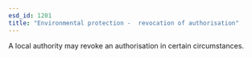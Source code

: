 ```yaml
---
esd_id: 1201
title: "Environmental protection -  revocation of authorisation"
---
```


A local authority may revoke an authorisation in certain circumstances.

